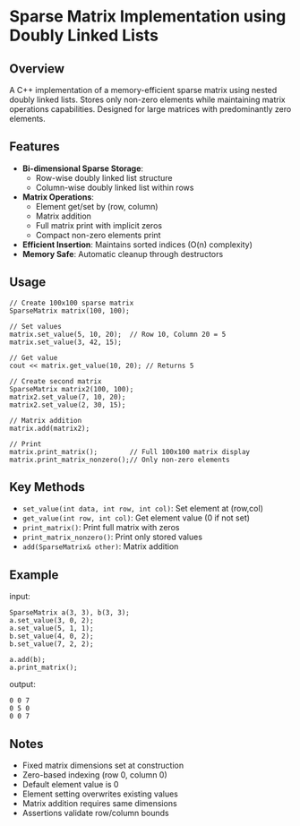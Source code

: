 # Sparse Matrix Implementation using Doubly Linked Lists

## Overview
A C++ implementation of a memory-efficient sparse matrix using nested doubly linked lists. Stores only non-zero elements while maintaining matrix operations capabilities. Designed for large matrices with predominantly zero elements.

## Features
- **Bi-dimensional Sparse Storage**:
  - Row-wise doubly linked list structure
  - Column-wise doubly linked list within rows
- **Matrix Operations**:
  - Element get/set by (row, column)
  - Matrix addition
  - Full matrix print with implicit zeros
  - Compact non-zero elements print
- **Efficient Insertion**: Maintains sorted indices (O(n) complexity)
- **Memory Safe**: Automatic cleanup through destructors

## Usage
```
// Create 100x100 sparse matrix
SparseMatrix matrix(100, 100);

// Set values
matrix.set_value(5, 10, 20);  // Row 10, Column 20 = 5
matrix.set_value(3, 42, 15);

// Get value
cout << matrix.get_value(10, 20); // Returns 5

// Create second matrix
SparseMatrix matrix2(100, 100);
matrix2.set_value(7, 10, 20);
matrix2.set_value(2, 30, 15);

// Matrix addition
matrix.add(matrix2);

// Print
matrix.print_matrix();        // Full 100x100 matrix display
matrix.print_matrix_nonzero();// Only non-zero elements
```
## Key Methods
- `set_value(int data, int row, int col)`: Set element at (row,col)
- `get_value(int row, int col)`:	Get element value (0 if not set)
- `print_matrix()`:	Print full matrix with zeros
- `print_matrix_nonzero()`:	Print only stored values
- `add(SparseMatrix& other)`:	Matrix addition

## Example
input:
```
SparseMatrix a(3, 3), b(3, 3);
a.set_value(3, 0, 2);
a.set_value(5, 1, 1);
b.set_value(4, 0, 2);
b.set_value(7, 2, 2);

a.add(b);
a.print_matrix();
```
output:
```
0 0 7 
0 5 0 
0 0 7
```
## Notes
- Fixed matrix dimensions set at construction
- Zero-based indexing (row 0, column 0)
- Default element value is 0
- Element setting overwrites existing values
- Matrix addition requires same dimensions
- Assertions validate row/column bounds
